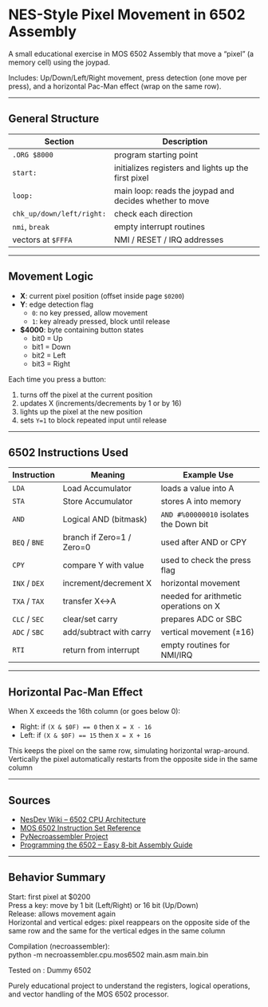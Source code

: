 # NES-Style Pixel Movement in 6502 Assembly

A small educational exercise in MOS 6502 Assembly that move a “pixel” (a memory cell) using the joypad.

Includes: Up/Down/Left/Right movement, press detection (one move per press), and a horizontal Pac-Man effect (wrap on the same row).

---

## General Structure

| Section | Description |
|----------|-------------|
| `.ORG $8000` | program starting point |
| `start:` | initializes registers and lights up the first pixel |
| `loop:` | main loop: reads the joypad and decides whether to move |
| `chk_up/down/left/right:` | check each direction |
| `nmi`, `break` | empty interrupt routines |
| vectors at `$FFFA` | NMI / RESET / IRQ addresses |

---

## Movement Logic

- **X**: current pixel position (offset inside page `$0200`)  
- **Y**: edge detection flag  
  - `0`: no key pressed, allow movement  
  - `1`: key already pressed, block until release  
- **$4000**: byte containing button states  
  - bit0 = Up  
  - bit1 = Down  
  - bit2 = Left  
  - bit3 = Right  

Each time you press a button:
1. turns off the pixel at the current position  
2. updates X (increments/decrements by 1 or by 16)  
3. lights up the pixel at the new position  
4. sets `Y=1` to block repeated input until release  

---

## 6502 Instructions Used

| Instruction | Meaning | Example Use |
|--------------|----------|-------------|
| `LDA` | Load Accumulator | loads a value into A |
| `STA` | Store Accumulator | stores A into memory |
| `AND` | Logical AND (bitmask) | `AND #%00000010` isolates the Down bit |
| `BEQ` / `BNE` | branch if Zero=1 / Zero=0 | used after AND or CPY |
| `CPY` | compare Y with value | used to check the press flag |
| `INX` / `DEX` | increment/decrement X | horizontal movement |
| `TXA` / `TAX` | transfer X↔A | needed for arithmetic operations on X |
| `CLC` / `SEC` | clear/set carry | prepares ADC or SBC |
| `ADC` / `SBC` | add/subtract with carry | vertical movement (±16) |
| `RTI` | return from interrupt | empty routines for NMI/IRQ |

---

## Horizontal Pac-Man Effect

When X exceeds the 16th column (or goes below 0):

- Right: if `(X & $0F) == 0` then `X = X - 16`
- Left:  if `(X & $0F) == 15` then `X = X + 16`

This keeps the pixel on the same row, simulating horizontal wrap-around.
Vertically the pixel automatically restarts from the opposite side in the same column

---
## Sources

- [NesDev Wiki – 6502 CPU Architecture](https://www.nesdev.org/wiki/CPU)
- [MOS 6502 Instruction Set Reference](https://www.masswerk.at/6502/6502_instruction_set.html)
- [PyNecroassembler Project](https://pypi.org/project/necroassembler/)
- [Programming the 6502 – Easy 8-bit Assembly Guide](https://skilldrick.github.io/easy6502/)

--------------------------------------------------------------
   Behavior Summary
   ----------------

   Start:               first pixel at $0200  
   Press a key:         move by 1 bit (Left/Right) or 16 bit (Up/Down)  
   Release:             allows movement again  
   Horizontal and vertical edges:    pixel reappears on the opposite side of the same row and the same for the vertical edges in the same column

   Compilation (necroassembler):  
   python -m necroassembler.cpu.mos6502 main.asm main.bin

   Tested on : Dummy 6502


Purely educational project to understand the registers, logical operations, and vector handling of the MOS 6502 processor.

